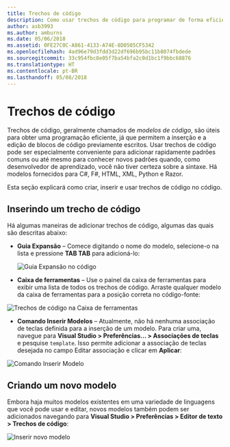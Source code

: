 ```yaml
---
title: Trechos de código
description: Como usar trechos de código para programar de forma eficiente no Visual Studio para Mac
author: asb3993
ms.author: amburns
ms.date: 05/06/2018
ms.assetid: 0FE27C0C-A861-4133-A74E-8D0505CF5342
ms.openlocfilehash: 4ad96e79d3fdd3d22df696b95bc11b8074fbdede
ms.sourcegitcommit: 33c954fbc8e05f7ba54bfa2c0d1bc1f9bbc68876
ms.translationtype: HT
ms.contentlocale: pt-BR
ms.lasthandoff: 05/08/2018
---
```

# <a name="code-snippets"></a>Trechos de código 

Trechos de código, geralmente chamados de _modelos de código_, são úteis para obter uma programação eficiente, já que permitem a inserção e a edição de blocos de código previamente escritos. Usar trechos de código pode ser especialmente conveniente para adicionar rapidamente padrões comuns ou até mesmo para conhecer novos padrões quando, como desenvolvedor de aprendizado, você não tiver certeza sobre a sintaxe. Há modelos fornecidos para C#, F#, HTML, XML, Python e Razor.

Esta seção explicará como criar, inserir e usar trechos de código no código.

## <a name="inserting-a-snippet"></a>Inserindo um trecho de código

Há algumas maneiras de adicionar trechos de código, algumas das quais são descritas abaixo:
 
* **Guia Expansão** – Comece digitando o nome do modelo, selecione-o na lista e pressione **TAB TAB** para adicioná-lo:
 
  ![Guia Expansão no código](media/source-editor-image13.png)

* **Caixa de ferramentas** – Use o painel da caixa de ferramentas para exibir uma lista de todos os trechos de código. Arraste qualquer modelo da caixa de ferramentas para a posição correta no código-fonte:

 ![Trechos de código na Caixa de ferramentas](media/source-editor-image14.png)

* **Comando Inserir Modelos** – Atualmente, não há nenhuma associação de teclas definida para a inserção de um modelo. Para criar uma, navegue para **Visual Studio > Preferências... > Associações de teclas** e pesquise `template`. Isso permite adicionar a associação de teclas desejada no campo Editar associação e clicar em **Aplicar**:

 ![Comando Inserir Modelo](media/source-editor-image15.png)

## <a name="creating-a-new-template"></a>Criando um novo modelo

Embora haja muitos modelos existentes em uma variedade de linguagens que você pode usar e editar, novos modelos também podem ser adicionados navegando para **Visual Studio > Preferências > Editor de texto > Trechos de código**:

![Inserir novo modelo](media/source-editor-image12.png)
